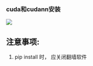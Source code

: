 ### cuda和cudann安装
![](https://blog.csdn.net/qq_45904458/article/details/132144817)





## 注意事项:
1. pip install 时， 应关闭翻墙软件